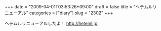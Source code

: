 +++
date = "2009-04-01T03:53:26+09:00"
draft = false
title = "ヘテムルリニューアル"
categories = ["diary"]
slug = "2302"
+++

へテムルリニュ－アルしたよ！
<a href="http://heteml.jp/uso/top/index.html">http://heteml.jp</a>
